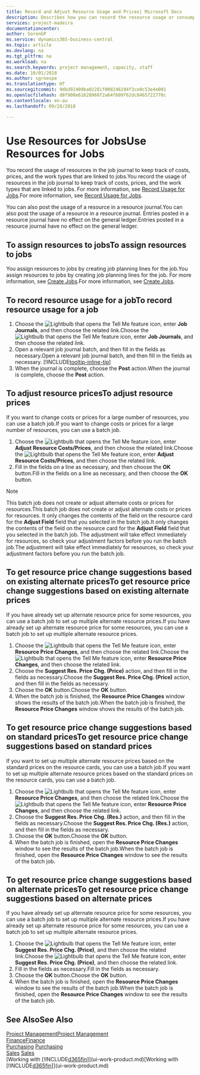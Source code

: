 ```yaml
---
title: Record and Adjust Resource Usage and Prices| Microsoft Docs
description: Describes how you can record the resource usage or consumption associated with a job, to keep track and manage costs, prices, and work types.
services: project-madeira
documentationcenter: 
author: SorenGP
ms.service: dynamics365-business-central
ms.topic: article
ms.devlang: na
ms.tgt_pltfrm: na
ms.workload: na
ms.search.keywords: project management, capacity, staff
ms.date: 10/01/2018
ms.author: sgroespe
ms.translationtype: HT
ms.sourcegitcommit: 9dbd92409ba02281f008246194f3ce0c53e4e001
ms.openlocfilehash: d8f900e61628960f2a64f609f62dc8465722770c
ms.contentlocale: en-au
ms.lasthandoff: 09/28/2018

---
```

# <a name="use-resources-for-jobs"></a><span data-ttu-id="11fbe-103">Use Resources for Jobs</span><span class="sxs-lookup"><span data-stu-id="11fbe-103">Use Resources for Jobs</span></span>
<span data-ttu-id="11fbe-104">You record the usage of resources in the job journal to keep track of costs, prices, and the work types that are linked to jobs.</span><span class="sxs-lookup"><span data-stu-id="11fbe-104">You record the usage of resources in the job journal to keep track of costs, prices, and the work types that are linked to jobs.</span></span> <span data-ttu-id="11fbe-105">For more information, see [Record Usage for Jobs](projects-how-record-job-usage.md).</span><span class="sxs-lookup"><span data-stu-id="11fbe-105">For more information, see [Record Usage for Jobs](projects-how-record-job-usage.md).</span></span>

<span data-ttu-id="11fbe-106">You can also post the usage of a resource in a resource journal.</span><span class="sxs-lookup"><span data-stu-id="11fbe-106">You can also post the usage of a resource in a resource journal.</span></span> <span data-ttu-id="11fbe-107">Entries posted in a resource journal have no effect on the general ledger.</span><span class="sxs-lookup"><span data-stu-id="11fbe-107">Entries posted in a resource journal have no effect on the general ledger.</span></span>

## <a name="to-assign-resources-to-jobs"></a><span data-ttu-id="11fbe-108">To assign resources to jobs</span><span class="sxs-lookup"><span data-stu-id="11fbe-108">To assign resources to jobs</span></span>
<span data-ttu-id="11fbe-109">You assign resources to jobs by creating job planning lines for the job.</span><span class="sxs-lookup"><span data-stu-id="11fbe-109">You assign resources to jobs by creating job planning lines for the job.</span></span> <span data-ttu-id="11fbe-110">For more information, see [Create Jobs](projects-how-create-jobs.md).</span><span class="sxs-lookup"><span data-stu-id="11fbe-110">For more information, see [Create Jobs](projects-how-create-jobs.md).</span></span>

## <a name="to-record-resource-usage-for-a-job"></a><span data-ttu-id="11fbe-111">To record resource usage for a job</span><span class="sxs-lookup"><span data-stu-id="11fbe-111">To record resource usage for a job</span></span>
1. <span data-ttu-id="11fbe-112">Choose the ![Lightbulb that opens the Tell Me feature](media/ui-search/search_small.png "Tell me what you want to do") icon, enter **Job Journals**, and then choose the related link.</span><span class="sxs-lookup"><span data-stu-id="11fbe-112">Choose the ![Lightbulb that opens the Tell Me feature](media/ui-search/search_small.png "Tell me what you want to do") icon, enter **Job Journals**, and then choose the related link.</span></span>
2. <span data-ttu-id="11fbe-113">Open a relevant job journal batch, and then fill in the fields as necessary.</span><span class="sxs-lookup"><span data-stu-id="11fbe-113">Open a relevant job journal batch, and then fill in the fields as necessary.</span></span> [!INCLUDE[tooltip-inline-tip](includes/tooltip-inline-tip_md.md)]
3. <span data-ttu-id="11fbe-114">When the journal is complete, choose the **Post** action.</span><span class="sxs-lookup"><span data-stu-id="11fbe-114">When the journal is complete, choose the **Post** action.</span></span>

## <a name="to-adjust-resource-prices"></a><span data-ttu-id="11fbe-115">To adjust resource prices</span><span class="sxs-lookup"><span data-stu-id="11fbe-115">To adjust resource prices</span></span>
<span data-ttu-id="11fbe-116">If you want to change costs or prices for a large number of resources, you can use a batch job.</span><span class="sxs-lookup"><span data-stu-id="11fbe-116">If you want to change costs or prices for a large number of resources, you can use a batch job.</span></span>  

1. <span data-ttu-id="11fbe-117">Choose the ![Lightbulb that opens the Tell Me feature](media/ui-search/search_small.png "Tell me what you want to do") icon, enter **Adjust Resource Costs/Prices**, and then choose the related link.</span><span class="sxs-lookup"><span data-stu-id="11fbe-117">Choose the ![Lightbulb that opens the Tell Me feature](media/ui-search/search_small.png "Tell me what you want to do") icon, enter **Adjust Resource Costs/Prices**, and then choose the related link.</span></span>
2. <span data-ttu-id="11fbe-118">Fill in the fields on a line as necessary, and then choose the **OK** button.</span><span class="sxs-lookup"><span data-stu-id="11fbe-118">Fill in the fields on a line as necessary, and then choose the **OK** button.</span></span>

> [!NOTE]  
>   <span data-ttu-id="11fbe-119">This batch job does not create or adjust alternate costs or prices for resources.</span><span class="sxs-lookup"><span data-stu-id="11fbe-119">This batch job does not create or adjust alternate costs or prices for resources.</span></span> <span data-ttu-id="11fbe-120">It only changes the contents of the field on the resource card for the **Adjust Field** field that you selected in the batch job.</span><span class="sxs-lookup"><span data-stu-id="11fbe-120">It only changes the contents of the field on the resource card for the **Adjust Field** field that you selected in the batch job.</span></span> <span data-ttu-id="11fbe-121">The adjustment will take effect immediately for resources, so check your adjustment factors before you run the batch job.</span><span class="sxs-lookup"><span data-stu-id="11fbe-121">The adjustment will take effect immediately for resources, so check your adjustment factors before you run the batch job.</span></span>

## <a name="to-get-resource-price-change-suggestions-based-on-existing-alternate-prices"></a><span data-ttu-id="11fbe-122">To get resource price change suggestions based on existing alternate prices</span><span class="sxs-lookup"><span data-stu-id="11fbe-122">To get resource price change suggestions based on existing alternate prices</span></span>
<span data-ttu-id="11fbe-123">If you have already set up alternate resource price for some resources, you can use a batch job to set up multiple alternate resource prices.</span><span class="sxs-lookup"><span data-stu-id="11fbe-123">If you have already set up alternate resource price for some resources, you can use a batch job to set up multiple alternate resource prices.</span></span>

1. <span data-ttu-id="11fbe-124">Choose the ![Lightbulb that opens the Tell Me feature](media/ui-search/search_small.png "Tell me what you want to do") icon, enter **Resource Price Changes**, and then choose the related link.</span><span class="sxs-lookup"><span data-stu-id="11fbe-124">Choose the ![Lightbulb that opens the Tell Me feature](media/ui-search/search_small.png "Tell me what you want to do") icon, enter **Resource Price Changes**, and then choose the related link.</span></span>
2. <span data-ttu-id="11fbe-125">Choose the **Suggest Res. Price Chg. (Price)** action, and then fill in the fields as necessary.</span><span class="sxs-lookup"><span data-stu-id="11fbe-125">Choose the **Suggest Res. Price Chg. (Price)** action, and then fill in the fields as necessary.</span></span>
3. <span data-ttu-id="11fbe-126">Choose the **OK** button.</span><span class="sxs-lookup"><span data-stu-id="11fbe-126">Choose the **OK** button.</span></span>  
4. <span data-ttu-id="11fbe-127">When the batch job is finished, the **Resource Price Changes** window shows the results of the batch job.</span><span class="sxs-lookup"><span data-stu-id="11fbe-127">When the batch job is finished, the **Resource Price Changes** window shows the results of the batch job.</span></span>

## <a name="to-get-resource-price-change-suggestions-based-on-standard-prices"></a><span data-ttu-id="11fbe-128">To get resource price change suggestions based on standard prices</span><span class="sxs-lookup"><span data-stu-id="11fbe-128">To get resource price change suggestions based on standard prices</span></span>
<span data-ttu-id="11fbe-129">If you want to set up multiple alternate resource prices based on the standard prices on the resource cards, you can use a batch job.</span><span class="sxs-lookup"><span data-stu-id="11fbe-129">If you want to set up multiple alternate resource prices based on the standard prices on the resource cards, you can use a batch job.</span></span>  

1. <span data-ttu-id="11fbe-130">Choose the ![Lightbulb that opens the Tell Me feature](media/ui-search/search_small.png "Tell me what you want to do") icon, enter **Resource Price Changes**, and then choose the related link.</span><span class="sxs-lookup"><span data-stu-id="11fbe-130">Choose the ![Lightbulb that opens the Tell Me feature](media/ui-search/search_small.png "Tell me what you want to do") icon, enter **Resource Price Changes**, and then choose the related link.</span></span>
2. <span data-ttu-id="11fbe-131">Choose the **Suggest Res. Price Chg. (Res.)** action, and then fill in the fields as necessary.</span><span class="sxs-lookup"><span data-stu-id="11fbe-131">Choose the **Suggest Res. Price Chg. (Res.)** action, and then fill in the fields as necessary.</span></span>  
3. <span data-ttu-id="11fbe-132">Choose the **OK** button.</span><span class="sxs-lookup"><span data-stu-id="11fbe-132">Choose the **OK** button.</span></span>  
4. <span data-ttu-id="11fbe-133">When the batch job is finished, open the **Resource Price Changes** window to see the results of the batch job.</span><span class="sxs-lookup"><span data-stu-id="11fbe-133">When the batch job is finished, open the **Resource Price Changes** window to see the results of the batch job.</span></span>

## <a name="to-get-resource-price-change-suggestions-based-on-alternate-prices"></a><span data-ttu-id="11fbe-134">To get resource price change suggestions based on alternate prices</span><span class="sxs-lookup"><span data-stu-id="11fbe-134">To get resource price change suggestions based on alternate prices</span></span>
<span data-ttu-id="11fbe-135">If you have already set up alternate resource price for some resources, you can use a batch job to set up multiple alternate resource prices.</span><span class="sxs-lookup"><span data-stu-id="11fbe-135">If you have already set up alternate resource price for some resources, you can use a batch job to set up multiple alternate resource prices.</span></span>

1. <span data-ttu-id="11fbe-136">Choose the ![Lightbulb that opens the Tell Me feature](media/ui-search/search_small.png "Tell me what you want to do") icon, enter **Suggest Res. Price Chg. (Price)**, and then choose the related link.</span><span class="sxs-lookup"><span data-stu-id="11fbe-136">Choose the ![Lightbulb that opens the Tell Me feature](media/ui-search/search_small.png "Tell me what you want to do") icon, enter **Suggest Res. Price Chg. (Price)**, and then choose the related link.</span></span>  
2. <span data-ttu-id="11fbe-137">Fill in the fields as necessary.</span><span class="sxs-lookup"><span data-stu-id="11fbe-137">Fill in the fields as necessary.</span></span>
3. <span data-ttu-id="11fbe-138">Choose the **OK** button.</span><span class="sxs-lookup"><span data-stu-id="11fbe-138">Choose the **OK** button.</span></span>  
4. <span data-ttu-id="11fbe-139">When the batch job is finished, open the **Resource Price Changes** window to see the results of the batch job.</span><span class="sxs-lookup"><span data-stu-id="11fbe-139">When the batch job is finished, open the **Resource Price Changes** window to see the results of the batch job.</span></span>

## <a name="see-also"></a><span data-ttu-id="11fbe-140">See Also</span><span class="sxs-lookup"><span data-stu-id="11fbe-140">See Also</span></span>
[<span data-ttu-id="11fbe-141">Project Management</span><span class="sxs-lookup"><span data-stu-id="11fbe-141">Project Management</span></span>](projects-manage-projects.md)  
[<span data-ttu-id="11fbe-142">Finance</span><span class="sxs-lookup"><span data-stu-id="11fbe-142">Finance</span></span>](finance.md)  
<span data-ttu-id="11fbe-143">[Purchasing](purchasing-manage-purchasing.md)       </span><span class="sxs-lookup"><span data-stu-id="11fbe-143">[Purchasing](purchasing-manage-purchasing.md)       </span></span>  
<span data-ttu-id="11fbe-144">[Sales](sales-manage-sales.md)   </span><span class="sxs-lookup"><span data-stu-id="11fbe-144">[Sales](sales-manage-sales.md)   </span></span>  
<span data-ttu-id="11fbe-145">[Working with [!INCLUDE[d365fin](includes/d365fin_md.md)]](ui-work-product.md)</span><span class="sxs-lookup"><span data-stu-id="11fbe-145">[Working with [!INCLUDE[d365fin](includes/d365fin_md.md)]](ui-work-product.md)</span></span>  

